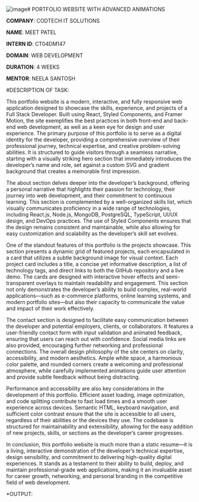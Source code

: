 ![image](https://github.com/user-attachments/assets/0e9db35f-2862-432a-91a4-3fe6f092687f)#  PORTFOLIO WEBSITE WITH ADVANCED ANIMATIONS

**COMPANY**: CODTECH IT SOLUTIONS

**NAME**: MEET PATEL

**INTERN ID**: CT04DM147

**DOMAIN**: WEB DEVELOPMENT 

**DURATION**: 4 WEEKS

**MENTOR**: NEELA SANTOSH

#DESCRIPTION OF TASK:

This portfolio website is a modern, interactive, and fully responsive web application designed to showcase the skills, experience, and projects of a Full Stack Developer. Built using React, Styled Components, and Framer Motion, the site exemplifies the best practices in both front-end and back-end web development, as well as a keen eye for design and user experience. The primary purpose of this portfolio is to serve as a digital identity for the developer, providing a comprehensive overview of their professional journey, technical expertise, and creative problem-solving abilities. It is structured to guide visitors through a seamless narrative, starting with a visually striking hero section that immediately introduces the developer’s name and role, set against a custom SVG and gradient background that creates a memorable first impression.

The about section delves deeper into the developer’s background, offering a personal narrative that highlights their passion for technology, their journey into web development, and their commitment to continuous learning. This section is complemented by a well-organized skills list, which visually communicates proficiency in a wide range of technologies, including React.js, Node.js, MongoDB, PostgreSQL, TypeScript, UI/UX design, and DevOps practices. The use of Styled Components ensures that the design remains consistent and maintainable, while also allowing for easy customization and scalability as the developer’s skill set evolves.

One of the standout features of this portfolio is the projects showcase. This section presents a dynamic grid of featured projects, each encapsulated in a card that utilizes a subtle background image for visual context. Each project card includes a title, a concise yet informative description, a list of technology tags, and direct links to both the GitHub repository and a live demo. The cards are designed with interactive hover effects and semi-transparent overlays to maintain readability and engagement. This section not only demonstrates the developer’s ability to build complex, real-world applications—such as e-commerce platforms, online learning systems, and modern portfolio sites—but also their capacity to communicate the value and impact of their work effectively.

The contact section is designed to facilitate easy communication between the developer and potential employers, clients, or collaborators. It features a user-friendly contact form with input validation and animated feedback, ensuring that users can reach out with confidence. Social media links are also provided, encouraging further networking and professional connections. The overall design philosophy of the site centers on clarity, accessibility, and modern aesthetics. Ample white space, a harmonious color palette, and rounded corners create a welcoming and professional atmosphere, while carefully implemented animations guide user attention and provide subtle feedback without being distracting.

Performance and accessibility are also key considerations in the development of this portfolio. Efficient asset loading, image optimization, and code splitting contribute to fast load times and a smooth user experience across devices. Semantic HTML, keyboard navigation, and sufficient color contrast ensure that the site is accessible to all users, regardless of their abilities or the devices they use. The codebase is structured for maintainability and extensibility, allowing for the easy addition of new projects, skills, or sections as the developer’s career progresses.

In conclusion, this portfolio website is much more than a static resume—it is a living, interactive demonstration of the developer’s technical expertise, design sensibility, and commitment to delivering high-quality digital experiences. It stands as a testament to their ability to build, deploy, and maintain professional-grade web applications, making it an invaluable asset for career growth, networking, and personal branding in the competitive field of web development.

*OUTPUT:

